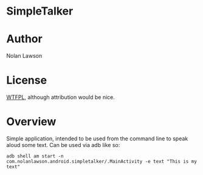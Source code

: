 SimpleTalker
=========

Author
======
Nolan Lawson

License
=======
[WTFPL][1], although attribution would be nice.


Overview
========
Simple application, intended to be used from the command line to speak aloud some text.  Can be used via adb like so:

```
adb shell am start -n com.nolanlawson.android.simpletalker/.MainActivity -e text "This is my text"
```

[1]: http://sam.zoy.org/wtfpl/
